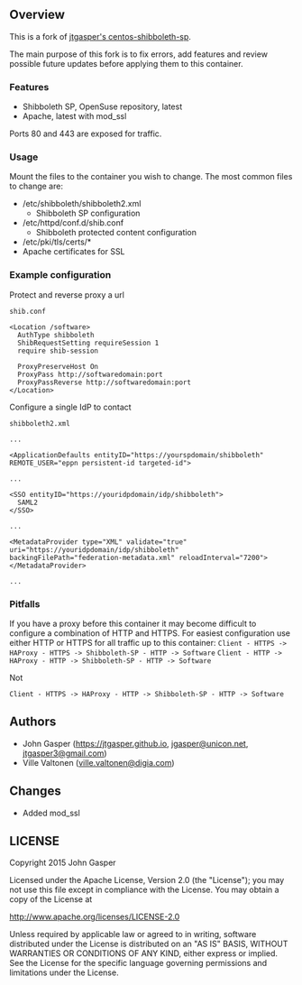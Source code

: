 ## Overview

This is a fork of [jtgasper's centos-shibboleth-sp](https://github.com/jtgasper3/docker-images/tree/master/centos-shib-sp).

The main purpose of this fork is to fix errors, add features and review possible future updates before applying them to this container.

### Features

- Shibboleth SP, OpenSuse repository, latest
- Apache, latest with mod_ssl

Ports 80 and 443 are exposed for traffic.

### Usage

Mount the files to the container you wish to change. The most common files to change are:

- /etc/shibboleth/shibboleth2.xml
  - Shibboleth SP configuration
- /etc/httpd/conf.d/shib.conf
  - Shibboleth protected content configuration
-  /etc/pki/tls/certs/*
  - Apache certificates for SSL

### Example configuration

Protect and reverse proxy a url
```
shib.conf

<Location /software>
  AuthType shibboleth
  ShibRequestSetting requireSession 1
  require shib-session

  ProxyPreserveHost On
  ProxyPass http://softwaredomain:port
  ProxyPassReverse http://softwaredomain:port
</Location>
```

Configure a single IdP to contact
```
shibboleth2.xml

...

<ApplicationDefaults entityID="https://yourspdomain/shibboleth" REMOTE_USER="eppn persistent-id targeted-id">

...

<SSO entityID="https://youridpdomain/idp/shibboleth">
  SAML2
</SSO>

...

<MetadataProvider type="XML" validate="true" uri="https://youridpdomain/idp/shibboleth" backingFilePath="federation-metadata.xml" reloadInterval="7200">
</MetadataProvider>

...
```

### Pitfalls

If you have a proxy before this container it may become difficult to configure a combination of HTTP and HTTPS. For easiest configuration use either HTTP or HTTPS for all traffic up to this container:
`Client - HTTPS -> HAProxy - HTTPS -> Shibboleth-SP - HTTP -> Software`
`Client - HTTP -> HAProxy - HTTP -> Shibboleth-SP - HTTP -> Software`

Not

`Client - HTTPS -> HAProxy - HTTP -> Shibboleth-SP - HTTP -> Software`

## Authors

  * John Gasper (<https://jtgasper.github.io>, <jgasper@unicon.net>, <jtgasper3@gmail.com>)
  * Ville Valtonen (<ville.valtonen@digia.com>)

## Changes

  * Added mod_ssl

## LICENSE

Copyright 2015 John Gasper

Licensed under the Apache License, Version 2.0 (the "License");
you may not use this file except in compliance with the License.
You may obtain a copy of the License at

  http://www.apache.org/licenses/LICENSE-2.0

Unless required by applicable law or agreed to in writing, software
distributed under the License is distributed on an "AS IS" BASIS,
WITHOUT WARRANTIES OR CONDITIONS OF ANY KIND, either express or implied.
See the License for the specific language governing permissions and
limitations under the License.
